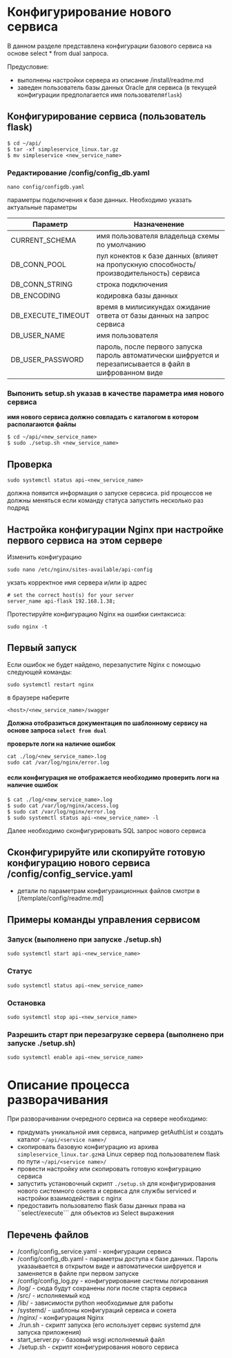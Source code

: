 Конфигурирование нового сервиса
===============================
В данном разделе представлена конфигурации базового сервиса 
на основе select * from dual запроса.

Предусловие: 
- выполнены настройки сервера из описание /install/readme.md
- заведен пользователь базы данных Oracle для сервиса (в текущей конфигурации предполагается имя пользователя`flask`) 


## Конфигурирование сервиса (пользователь flask)
```shell script
$ cd ~/api/
$ tar -xf simpleservice_linux.tar.gz
$ mv simpleservice <new_service_name>
```
### Редактирование /config/config_db.yaml

```shell script
nano config/configdb.yaml
```
параметры подключения к базе данных. Необходимо указать актуальные параметры

Параметр|Назначенение
--------|------------
CURRENT_SCHEMA|имя пользователя владельца схемы по умолчанию
DB_CONN_POOL|пул конектов к базе данных (влияет на пропускную способность/производительность) сервиса
DB_CONN_STRING|строка подключения
DB_ENCODING|кодировка базы данных
DB_EXECUTE_TIMEOUT|время в милисикундах ожидание ответа от базы данных на запрос сервиса
DB_USER_NAME| имя пользователя
DB_USER_PASSWORD| пароль, после первого запуска пароль автоматически шифруется и перезаписывается в файл в шифрованном виде


### Выпонить setup.sh указав в качестве параметра имя нового сервиса

**имя нового сервиса должно совпадать с каталогом в котором располагаются файлы**

```shell script
$ cd ~/api/<new_service_name>
$ sudo ./setup.sh <new_service_name>
```

Проверка
--------
```shell script
sudo systemctl status api-<new_service_name>
```
должна появится информация о запуске сервсиса. pid процессов не должны меняться если команду статуса запустить несколько раз подряд

Настройка конфигурации Nginx при настройке первого сервиса на этом сервере
----------------------------
Изменить конфигурацию 
```shell script
sudo nano /etc/nginx/sites-available/api-config
```
укзать корректное имя сервера и/или ip адрес
```shell script
# set the correct host(s) for your server
server_name api-flask 192.168.1.38;
``` 

Протестируйте конфигурацию Nginx на ошибки синтаксиса:
```shell script
sudo nginx -t
```

Первый запуск
-------------

Если ошибок не будет найдено, перезапустите Nginx с помощью следующей команды:
```shell script
sudo systemctl restart nginx
```




в браузере наберите 
```
<host>/<new_service_name>/swagger
```

**Должна отобразиться документация по шаблонному сервису на основе запроса `select from dual`**

**проверьте логи на наличие ошибок**

```shell script
cat ./log/<new_service_name>.log
sudo cat /var/log/nginx/error.log
```

#### если конфигурация не отображается необходимо проверить логи на наличие ошибок

```shell script
$ cat ./log/<new_service_name>.log
$ sudo cat /var/log/nginx/access.log
$ sudo cat /var/log/nginx/error.log
$ sudo systemctl status api-<new_service_name> -l
```


Далее необходимо сконфигурировать SQL запрос нового сервиса

## Сконфигурируйте или скопируйте готовую конфигурацию нового сервиса /config/config_service.yaml

- детали по параметрам конфигураиционных файлов смотри в [/template/config/readme.md]

Примеры команды управления сервисом
----------------------------------
### Запуск (выполнено при запуске ./setup.sh)
```shell script
sudo systemctl start api-<new_service_name> 
```
### Статус
```shell script
sudo systemctl status api-<new_service_name>
```
### Остановка
```shell script
sudo systemctl stop api-<new_service_name>
```
### Разрешить старт при перезагрузке сервера (выполнено при запуске ./setup.sh)
```shell script
sudo systemctl enable api-<new_service_name>
```


# Описание процесса разворачивания
При разворачивании очередного сервиса на сервере необходимо:

- придумать уникальной имя сервиса, например getAuthList и создать каталог ```~/api/<service name>/```
- скопировать базовую конфигурацию из архива ```simpleservice_linux.tar.gz```на Linux сервер под пользователем flask по пути ```~/api/<service name>/```
- провести настройку или скопировать готовую конфигурацию сервиса
- запустить установочный скрипт ```./setup.sh``` для конфигурирования нового системного сокета и сервиса для службы serviced и настройки взаимодействия с nginx  
- предоставить пользователю flask базы данных права на ``select/execute``` для объектов из Select выражения

Перечень файлов
---------------
- /config/config_service.yaml  - конфигурации сервиса
- /config/config_db.yaml - параметры доступа к базе данных. Пароль указаывается в открытом виде и автоматически шифруется и заменяется в файле при первом запуске
- /config/config_log.py - конфигурирование системы логирования
- /log/ - сюда будут сохранены логи после старта сервиса 
- /src/ - исполняемый код 
- /lib/ - зависимости python необходимые для работы
- /systemd/ - шаблоны конфигураций сервиса и сокета
- /nginx/ - конфигурация Nginx
- ./run.sh - скрипт запуска (его использует сервис systemd для запуска приложения) 
- start_server.py - базовый wsgi исполняемый файл
- ./setup.sh - скрипт конфигурирования нового сервиса
